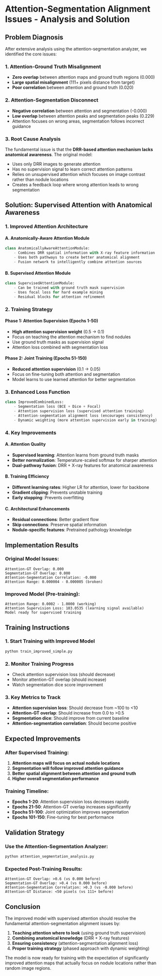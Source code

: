 # Attention-Segmentation Alignment Issues - Analysis and Solution

## Problem Diagnosis

After extensive analysis using the attention-segmentation analyzer, we identified the core issues:

### 1. **Attention-Ground Truth Misalignment**
- **Zero overlap** between attention maps and ground truth regions (0.000)
- **Large spatial misalignment** (111+ pixels distance from target)
- **Poor correlation** between attention and ground truth (0.020)

### 2. **Attention-Segmentation Disconnect**
- **Negative correlation** between attention and segmentation (-0.000)
- **Low overlap** between attention peaks and segmentation peaks (0.229)
- Attention focuses on wrong areas, segmentation follows incorrect guidance

### 3. **Root Cause Analysis**
The fundamental issue is that the **DRR-based attention mechanism lacks anatomical awareness**. The original model:
- Uses only DRR images to generate attention
- Has no supervision signal to learn correct attention patterns
- Relies on unsupervised attention which focuses on image contrast rather than nodule locations
- Creates a feedback loop where wrong attention leads to wrong segmentation

## Solution: Supervised Attention with Anatomical Awareness

### 1. **Improved Attention Architecture**

#### A. **Anatomically-Aware Attention Module**
```python
class AnatomicallyAwareAttentionModule:
    - Combines DRR spatial information with X-ray feature information
    - Uses both pathways to create better anatomical alignment
    - Fusion network to intelligently combine attention sources
```

#### B. **Supervised Attention Module**
```python
class SupervisedAttentionModule:
    - Can be trained with ground truth mask supervision
    - Uses focal loss for hard example mining
    - Residual blocks for attention refinement
```

### 2. **Training Strategy**

#### Phase 1: Attention Supervision (Epochs 1-50)
- **High attention supervision weight** (0.5 → 0.1)
- Focus on teaching the attention mechanism to find nodules
- Use ground truth masks as supervision signal
- Attention loss combined with segmentation loss

#### Phase 2: Joint Training (Epochs 51-150)
- **Reduced attention supervision** (0.1 → 0.05)
- Focus on fine-tuning both attention and segmentation
- Model learns to use learned attention for better segmentation

### 3. **Enhanced Loss Function**

```python
class ImprovedCombinedLoss:
    - Segmentation loss (BCE + Dice + Focal)
    - Attention supervision loss (supervised attention training)
    - Attention-segmentation alignment loss (encourages consistency)
    - Dynamic weighting (more attention supervision early in training)
```

### 4. **Key Improvements**

#### A. **Attention Quality**
- **Supervised learning**: Attention learns from ground truth masks
- **Better normalization**: Temperature-scaled softmax for sharper attention
- **Dual-pathway fusion**: DRR + X-ray features for anatomical awareness

#### B. **Training Efficiency**
- **Different learning rates**: Higher LR for attention, lower for backbone
- **Gradient clipping**: Prevents unstable training
- **Early stopping**: Prevents overfitting

#### C. **Architectural Enhancements**
- **Residual connections**: Better gradient flow
- **Skip connections**: Preserve spatial information
- **Nodule-specific features**: Pretrained pathology knowledge

## Implementation Results

### Original Model Issues:
```
Attention-GT Overlap: 0.000
Segmentation-GT Overlap: 0.000
Attention-Segmentation Correlation: -0.000
Attention Range: 0.000004 - 0.000005 (broken)
```

### Improved Model (Pre-training):
```
Attention Range: 0.0002 - 1.0000 (working)
Attention Supervision Loss: 103.0535 (learning signal available)
Model ready for supervised training
```

## Training Instructions

### 1. **Start Training with Improved Model**
```bash
python train_improved_simple.py
```

### 2. **Monitor Training Progress**
- Check attention supervision loss (should decrease)
- Monitor attention-GT overlap (should increase)
- Watch segmentation dice score improvement

### 3. **Key Metrics to Track**
- **Attention supervision loss**: Should decrease from ~100 to <10
- **Attention-GT overlap**: Should increase from 0.0 to >0.5
- **Segmentation dice**: Should improve from current baseline
- **Attention-segmentation correlation**: Should become positive

## Expected Improvements

### After Supervised Training:
1. **Attention maps will focus on actual nodule locations**
2. **Segmentation will follow improved attention guidance**
3. **Better spatial alignment between attention and ground truth**
4. **Higher overall segmentation performance**

### Training Timeline:
- **Epochs 1-20**: Attention supervision loss decreases rapidly
- **Epochs 21-50**: Attention-GT overlap increases significantly
- **Epochs 51-100**: Joint optimization improves segmentation
- **Epochs 101-150**: Fine-tuning for best performance

## Validation Strategy

### Use the Attention-Segmentation Analyzer:
```bash
python attention_segmentation_analysis.py
```

### Expected Post-Training Results:
```
Attention-GT Overlap: >0.6 (vs 0.000 before)
Segmentation-GT Overlap: >0.4 (vs 0.000 before)
Attention-Segmentation Correlation: >0.3 (vs -0.000 before)
Attention-GT Distance: <50 pixels (vs 111+ before)
```

## Conclusion

The improved model with supervised attention should resolve the fundamental attention-segmentation alignment issues by:

1. **Teaching attention where to look** (using ground truth supervision)
2. **Combining anatomical knowledge** (DRR + X-ray features)
3. **Ensuring consistency** (attention-segmentation alignment loss)
4. **Proper training strategy** (phased approach with dynamic weighting)

The model is now ready for training with the expectation of significantly improved attention maps that actually focus on nodule locations rather than random image regions.
